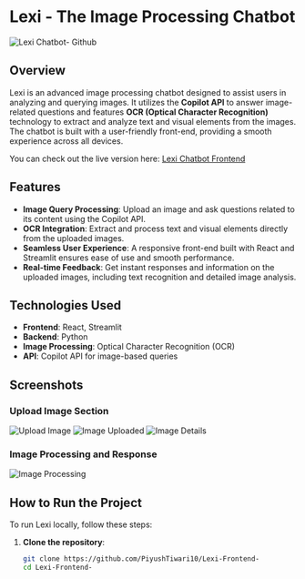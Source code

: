 # Lexi - The Image Processing Chatbot

![Lexi Chatbot- Github]([link-to-your-screenshot.png](https://github.com/PiyushTiwari10/Lexi-Bot))

## Overview

Lexi is an advanced image processing chatbot designed to assist users in analyzing and querying images. It utilizes the **Copilot API** to answer image-related questions and features **OCR (Optical Character Recognition)** technology to extract and analyze text and visual elements from the images. The chatbot is built with a user-friendly front-end, providing a smooth experience across all devices.

You can check out the live version here: [Lexi Chatbot Frontend](https://lexi-frontend.vercel.app)

## Features

- **Image Query Processing**: Upload an image and ask questions related to its content using the Copilot API.
- **OCR Integration**: Extract and process text and visual elements directly from the uploaded images.
- **Seamless User Experience**: A responsive front-end built with React and Streamlit ensures ease of use and smooth performance.
- **Real-time Feedback**: Get instant responses and information on the uploaded images, including text recognition and detailed image analysis.

## Technologies Used

- **Frontend**: React, Streamlit
- **Backend**: Python
- **Image Processing**: Optical Character Recognition (OCR)
- **API**: Copilot API for image-based queries

## Screenshots

### Upload Image Section
![Upload Image](https://github.com/user-attachments/assets/fd821394-133f-47b6-8e66-63f31660f3c0)
![Image Uploaded](https://github.com/user-attachments/assets/4283e8c1-fa11-495a-bc10-91f623742ba1)
![Image Details](https://github.com/user-attachments/assets/717b965c-5f5f-44b2-9dc7-04ae6f1a58c5)

### Image Processing and Response
![Image Processing](https://github.com/user-attachments/assets/e13d2ca4-5d8c-4432-a229-00b9f44af59c)

## How to Run the Project

To run Lexi locally, follow these steps:

1. **Clone the repository**:
   ```bash
   git clone https://github.com/PiyushTiwari10/Lexi-Frontend-
   cd Lexi-Frontend-
